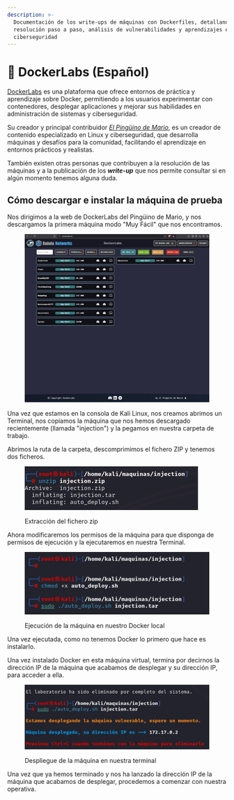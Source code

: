 ```yaml
---
description: >-
  Documentación de los write-ups de máquinas con Dockerfiles, detallando la
  resolución paso a paso, análisis de vulnerabilidades y aprendizajes en
  ciberseguridad
---
```


# 🐳 DockerLabs (Español)

[DockerLabs](https://dockerlabs.es/) es una plataforma que ofrece entornos de práctica y aprendizaje sobre Docker, permitiendo a los usuarios experimentar con contenedores, desplegar aplicaciones y mejorar sus habilidades en administración de sistemas y ciberseguridad.

Su creador y principal contribuidor [_El Pingüino de Mario_](https://www.youtube.com/@ElPinguinoDeMario), es un creador de contenido especializado en Linux y ciberseguridad, que desarrolla máquinas y desafíos para la comunidad, facilitando el aprendizaje en entornos prácticos y realistas.

También existen otras personas que contribuyen a la resolución de las máquinas y a la publicación de los _**write-up**_ que nos permite consultar si en algún momento tenemos alguna duda.

## Cómo descargar e instalar la máquina de prueba

Nos dirigimos a la web de DockerLabs del Pingüino de Mario, y nos descargamos la primera máquina modo "Muy Fácil" que nos encontramos.

<figure><img src="../../.gitbook/assets/image (12) (1) (1).png" alt=""><figcaption></figcaption></figure>

Una vez que estamos en la consola de Kali Linux, nos creamos abrimos un Terminal, nos copiamos la máquina que nos hemos descargado recientemente (llamada "injection") y la pegamos en nuestra carpeta de trabajo.

Abrimos la ruta de la carpeta, descomprimimos el fichero ZIP y tenemos dos ficheros.

<div align="left" data-full-width="false"><figure><img src="../../.gitbook/assets/image (2) (1) (1) (1) (1) (1) (1) (1) (1) (1) (1) (1).png" alt=""><figcaption><p>Extracción del fichero zip</p></figcaption></figure></div>

Ahora modificaremos los permisos de la máquina para que disponga de permisos de ejecución y la ejecutaremos en nuestra Terminal.

<div align="left"><figure><img src="../../.gitbook/assets/image (1) (1) (1) (1) (1) (1) (1) (1) (1) (1) (1) (1) (1) (1).png" alt=""><figcaption><p>Ejecución de la máquina en nuestro Docker local</p></figcaption></figure></div>

Una vez ejecutada, como no tenemos Docker lo primero que hace es instalarlo.

Una vez instalado Docker en esta máquina virtual, termina por decirnos la dirección IP de la máquina que acabamos de desplegar y su dirección IP, para acceder a ella.

<div align="left"><figure><img src="../../.gitbook/assets/image (2) (1) (1) (1) (1) (1) (1) (1) (1) (1) (1) (1) (1).png" alt=""><figcaption><p>Despliegue de la máquina en nuestra terminal</p></figcaption></figure></div>

Una vez que ya hemos terminado y nos ha lanzado la dirección IP de la máquina que acabamos de desplegar, procedemos a comenzar con nuestra operativa.
